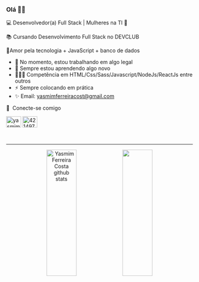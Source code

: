 ### Olá 👋🏼

💻 Desenvolvedor(a) Full Stack | Mulheres na TI 💖

📚 Cursando Desenvolvimento Full Stack no DEVCLUB 

💖Amor pela tecnologia + JavaScript + banco de dados 

- 🔭 No momento, estou trabalhando em algo legal
- 🌱 Sempre estou aprendendo algo novo
- 👩🏾‍🎓 Competência em HTML/Css/Sass/Javascript/NodeJs/ReactJs entre outros
- ⚡ Sempre colocando em prática 
- ✨ Email: yasmimferreiracost@gmail.com



🔗  Conecte-se comigo
<p align="left">
<a href="https://linkedin.com/in/" target="blank"><img align="center" src="https://raw.githubusercontent.com/rahuldkjain/github-profile-readme-generator/master/src/images/icons/Social/linked-in-alt.svg" alt="yasmimferreir" height="30" width="40" /></a>
<a href="https://stackoverflow.com/users/19934186/yasmim-ferreira-costa" target="blank"><img align="center" src="https://raw.githubusercontent.com/rahuldkjain/github-profile-readme-generator/master/src/images/icons/Social/stack-overflow.svg" alt="4214976" height="30" width="40" /></a>
     
<br> <hr>
<div align="center" >  
  <img width="40%" height="340px" src="https://github-readme-stats.vercel.app/api?username=yasmimferreir&show_icons=true&count_private=true&hide_border=true&title_color=fff&icon_color=993399&text_color=c9d1d9&bg_color=0d1117" alt="Yasmim Ferreira Costa github stats" /> 
  <img width="40%" height="340px" src="https://github-readme-stats.vercel.app/api/top-langs/?username=yasmimferreir&layout=compact&hide_border=true&title_color=fff&text_color=993399&bg_color=0D1117" />
</div>

